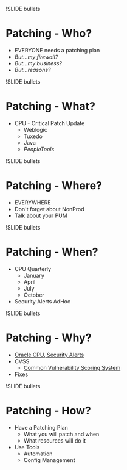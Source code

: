 !SLIDE bullets

# Patching - Who?

* EVERYONE needs a patching plan
* *But...my firewall?*
* *But...my business?*
* *But...reasons?*

!SLIDE bullets

# Patching - What?

* CPU - Critical Patch Update
    * Weblogic
    * Tuxedo
    * Java
    * *PeopleTools*

!SLIDE bullets

# Patching - Where?

* EVERYWHERE
* Don't forget about NonProd
* Talk about your PUM

!SLIDE bullets

# Patching - When?

* CPU Quarterly
    * January
    * April
    * July
    * October
* Security Alerts AdHoc

!SLIDE bullets

# Patching - Why?

* [Oracle CPU, Security Alerts](https://www.oracle.com/technetwork/topics/security/alerts-086861.html)
* CVSS
    * [Common Vulnerability Scoring System](https://www.first.org/cvss)
* Fixes

!SLIDE bullets

# Patching - How?

* Have a Patching Plan
    * What you will patch and when
    * What resources will do it
* Use Tools
    * Automation
    * Config Management
 


